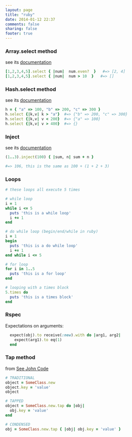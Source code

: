 ```yaml
---
layout: page
title: "ruby"
date: 2014-01-12 22:37
comments: false
sharing: false
footer: true
---
```


### Array.select method
see its [documentation](http://www.ruby-doc.org/core-2.1.1/Array.html#method-i-select)
``` ruby
[1,2,3,4,5].select { |num|  num.even?  }   #=> [2, 4]
[1,2,3,4,5].select { |num|  num > 10  }   #=> []
```

### Hash.select method
see its [documentation](http://www.ruby-doc.org/core-2.1.0/Hash.html#method-i-select)
``` ruby
h = { "a" => 100, "b" => 200, "c" => 300 }
h.select {|k,v| k > "a"}  #=> {"b" => 200, "c" => 300}
h.select {|k,v| v < 200}  #=> {"a" => 100}
h.select {|k,v| v > 400}  #=> {}
```

### Inject
see its [documentation](http://ruby-doc.org/core-2.1.0/Enumerable.html#method-i-inject)
``` ruby
(1..3).inject(100) { |sum, n| sum + n }

#=> 106, this is the same as 100 + (1 + 2 + 3)
```

### Loops
``` ruby
# these loops all execute 5 times

# while loop
i = 1
while i <= 5
  puts 'this is a while loop'
  i += 1
end

# do while loop (begin/end/while in ruby)
i = 1
begin
  puts 'this is a do while loop'
  i += 1
end while i <= 5

# for loop
for i in 1..5
  puts 'this is a for loop'
end

# looping with a times block
5.times do
  puts 'this is a times block'
end

```

### Rspec
Expectations on arguments:
``` ruby
  expect(obj).to receive(:new).with do |arg1, arg2|
    expect(arg1).to eq(1)
  end
```

### Tap method
from [See John Code](http://www.seejohncode.com/2012/01/02/ruby-tap-that/)
``` ruby
# TRADITIONAL
object = SomeClass.new
object.key = 'value'
object

# TAPPED
object = SomeClass.new.tap do |obj|
  obj.key = 'value'
end

# CONDENSED
obj = SomeClass.new.tap { |obj| obj.key = 'value' }
```
